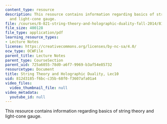 ```yaml
---
content_type: resource
description: This resource contains information regarding basics of string theory
  and light-cone gauge.
file: /courses/8-821-string-theory-and-holographic-duality-fall-2014/812d3185f6bcc35b68f0f3607afa01a4_MIT8_821S15_Lec10.pdf
file_size: 400128
file_type: application/pdf
learning_resource_types:
- Lecture Notes
license: https://creativecommons.org/licenses/by-nc-sa/4.0/
ocw_type: OCWFile
parent_title: Lecture Notes
parent_type: CourseSection
parent_uid: 725a6055-78d0-a6f7-9969-b3af54e85732
resourcetype: Document
title: String Theory and Holographic Duality, Lec10
uid: 812d3185-f6bc-c35b-68f0-f3607afa01a4
video_files:
  video_thumbnail_file: null
video_metadata:
  youtube_id: null
---
```

This resource contains information regarding basics of string theory and light-cone gauge.